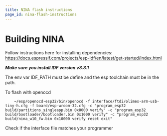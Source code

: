 ```yaml
---
title: NINA flash instructions
page_id: nina-flash-instructions
---
```



# Building NINA 

Follow instructions here for installing dependencies:
https://docs.espressif.com/projects/esp-idf/en/latest/get-started/index.html

***Make sure you install IDF version v3.3.1***

The env var IDF_PATH must be define and the esp toolchain must be in the path.

To flash with openocd
~~~~~shell
	~/esp/openocd-esp32/bin/openocd -f interface/ftdi/olimex-arm-usb-tiny-h.cfg -f board/esp-wroom-32.cfg -c "program_esp32 build/partitions_singleapp.bin 0x8000 verify" -c "program_esp32 build/bootloader/bootloader.bin 0x1000 verify" -c "program_esp32 build/nina_w10_fw.bin 0x10000 verify reset exit"
~~~~~

Check if the interface file matches your programmer
